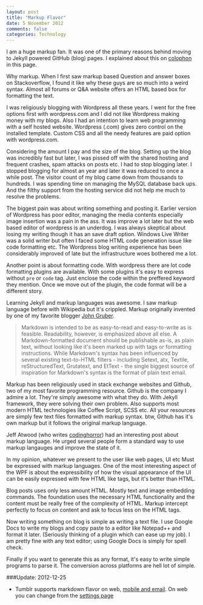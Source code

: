 ```yaml
---
layout: post
title: "Markup Flavor"
date: 5 November 2012
comments: false
categories: Technology
---
```


I am a huge markup fan. It was one of the primary reasons behind moving to Jekyll powered GitHub (blog) pages. I explained about this on [colophon](http://sarat.in/colophon) in this page.

Why markup. When I first saw markup based Question and answer boxes on Stackoverflow, I found it like why these guys are so much into a weird syntax. Almost all forums or Q&A website offers an HTML based box for formatting the text. 

I was religiously blogging with Wordpress all these years. I went for the free options first with wordpress.com and I did not like Wordpress making money with my blogs. Also I had an intention to learn web programming with a self hosted website. Wordpress (.com) gives zero control on the installed template. Custom CSS and all the needy features are paid option with wordpress.com. 

Considering the amount I pay and the size of the blog. Setting up the blog was incredibly fast but later, I was pissed off with the shared hosting and frequent crashes, spam attacks on posts etc. I had to stop blogging later. I stopped blogging for almost an year and later it was reduced to once a while post. The visitor count of my blog came down from thousands to hundreds. I was spending time on managing the MySQL database back ups. And the filthy support from the hosting service did not help me much to resolve the problems.

The biggest pain was about writing something and posting it. Earlier version of Wordpress has poor editor, managing the media contents especially image insertion was a pain in the ass. It was improve a lot later but the web based editor of wordpress is an underdog. I was always skeptical about losing my writing though it has an save draft option. Windows Live Writer was a solid writer but often I faced some HTML code generation issue like code formatting etc. The Wordpress blog writing experience has been considerably improved  of late but the infrastructure woes bothered me a lot.

Another point is about formatting code. With wordpress there are lot code formatting plugins are available. With some plugins it's easy to express without `pre` or `code` tag. Just enclose the code within the preffered keyword they mention. Once we move out of the plugin, the code format will be a different story.

Learning Jekyll and markup languages was awesome. I saw markup language before with Wikipedia but it's crippled. Markup originally invented by one of my favorite blogger [John Gruber](http://daringfireball.net/projects/markdown/). 

> Markdown is intended to be as easy-to-read and easy-to-write as is feasible. Readability, however, is emphasized above all else. A Markdown-formatted document should be publishable as-is, as plain text, without looking like it's been marked up with tags or formatting instructions. While Markdown's syntax has been influenced by several existing text-to-HTML filters - including Setext, atx, Textile, reStructuredText, Grutatext, and EtText - the single biggest source of inspiration for Markdown's syntax is the format of plain text email.

Markup has been religiously used in stack exchange websites and Github, two of my most favorite programming resource. Github is the company I admire a lot. They're simply awesome with what they do. With Jekyll framework, they were solving their own problem. Also supports most modern HTML technologies like Coffee Script, SCSS etc. All your resources are simply few text files formatted with markup syntax. btw, Github has it's own markup but it follows the original markup language.

Jeff Atwood (who writes [codinghorror](http://www.codinghorror.com/blog/)) had an interesting post about markup language. He urged several people form a standard way to use markup langauges and improve the state of it. 

In my opinion, whatever we present to the user like web pages, UI etc Must be expressed with markup languages. One of the most interesting aspect of the WPF is about the expressibility of how the visual appearance of the UI can be easily expressed with few HTML like tags, but it's better than HTML.

Blog posts uses only less amount HTML. Mostly text and image embedding commands. The foundation uses the necessary HTML functionality and the content must be really free of the complexity of HTML. Markup intercept perfectly to focus on content and ask to focus less on the HTML tags.

Now writing something on blog is simple as writing a text file. I use Google Docs to write my blogs and copy paste to a editor like Notepad++ and format it later. (Seriously thinking of a plugin which can ease up my job). I am pretty fine with any text editor; using Google Docs is simply for spell check.

Finally if you want to generate this as any format, it's easy to write simple programs to parse it. The conversion across platforms are hell lot of simple.

###Update: 2012-12-25
 - Tumblr supports markdown flavor on web, [mobile and email](http://staff.tumblr.com/post/36234584/markdown-now-supported-via-email-mobile). On web you can change from the [settings page](https://www.tumblr.com/settings)
